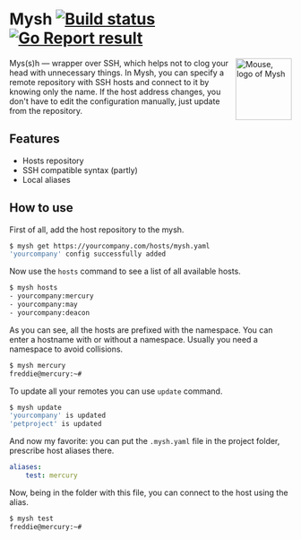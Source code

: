 # Mysh [![Build status][actions-badge]][actions]  [![Go Report result][goreport-badge]][goreport] 

<img align="right" width="100" height="110"
     alt="Mouse, logo of Mysh"
     src="https://mishamyrt.github.io/mysh/mysh-logo.svg">

Mys(s)h — wrapper over SSH, which helps not to clog your head with unnecessary things. In Mysh, you can specify a remote repository with SSH hosts and connect to it by knowing only the name. If the host address changes, you don't have to edit the configuration manually, just update from the repository.

## Features

* Hosts repository
* SSH compatible syntax (partly)
* Local aliases

## How to use

First of all, add the host repository to the mysh.

```sh
$ mysh get https://yourcompany.com/hosts/mysh.yaml
'yourcompany' config successfully added
```

Now use the `hosts` command to see a list of all available hosts.

```sh
$ mysh hosts
- yourcompany:mercury
- yourcompany:may
- yourcompany:deacon
```

As you can see, all the hosts are prefixed with the namespace. You can enter a hostname with or without a namespace. Usually you need a namespace to avoid collisions.

```sh
$ mysh mercury
freddie@mercury:~# 
```

To update all your remotes you can use `update` command.

```sh
$ mysh update
'yourcompany' is updated
'petproject' is updated
```

And now my favorite: you can put the `.mysh.yaml` file in the project folder, prescribe host aliases there.

```yaml
aliases:
    test: mercury
```

Now, being in the folder with this file, you can connect to the host using the alias.

```sh
$ mysh test
freddie@mercury:~# 
```

[actions-badge]:  https://github.com/mishamyrt/mysh/workflows/Build%20binaries/badge.svg
[actions]:        https://github.com/mishamyrt/mysh/actions?query=workflow%3A%22Build+binaries%22
[goreport-badge]: https://goreportcard.com/badge/github.com/mishamyrt/mysh
[goreport]:       https://goreportcard.com/report/github.com/mishamyrt/mysh
